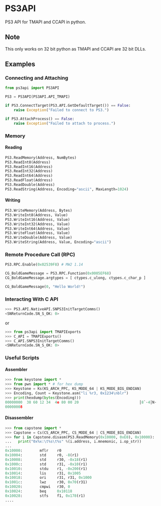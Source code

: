 # PS3API
PS3 API for TMAPI and CCAPI in python.

## **Note**
This only works on 32 bit python as TMAPI and CCAPI are 32 bit DLLs.

## Examples
### Connecting and Attaching
```python
from ps3api import PS3API

PS3 = PS3API(PS3API.API_TMAPI)

if PS3.ConnectTarget(PS3.API.GetDefaultTarget()) == False:
	raise Exception("Failed to connect to PS3.")

if PS3.AttachProcess() == False:
	raise Exception("Failed to attach to process.")
```

### Memory
#### Reading
```python
PS3.ReadMemory(Address, NumBytes)
PS3.ReadInt8(Address)
PS3.ReadInt16(Address)
PS3.ReadInt32(Address)
PS3.ReadInt64(Address)
PS3.ReadFloat(Address)
PS3.ReadDouble(Address)
PS3.ReadString(Address, Encoding="ascii", MaxLength=1024)
```
#### Writing
```python
PS3.WriteMemory(Address, Bytes)
PS3.WriteInt8(Address, Value)
PS3.WriteInt16(Address, Value)
PS3.WriteInt32(Address, Value)
PS3.WriteInt64(Address, Value)
PS3.WriteFloat(Address, Value)
PS3.WriteDouble(Address, Value)
PS3.WriteString(Address, Value, Encoding="ascii")
```

### Remote Procedure Call (RPC)
```python
PS3.RPC.Enable(0x02539F8) # MW2 1.14

CG_BoldGameMessage = PS3.RPC.Function(0x0005EF68)
CG_BoldGameMessage.argtypes = [ ctypes.c_ulong, ctypes.c_char_p ]

CG_BoldGameMessage(0, "Hello World!")
```

### Interacting With C API
```python
>>> PS3.API.NativeAPI.SNPS3InitTargetComms()
<SNReturnCode.SN_S_OK: 0>
```
or 
```python
>>> from ps3api import TMAPIExports
>>> C_API = TMAPIExports()
>>> C_API.SNPS3InitTargetComms()
<SNReturnCode.SN_S_OK: 0>
```

### Useful Scripts
#### Assembler
```python
>>> from keystone import *
>>> from pwn import * # for hex dump
>>> Keystone = Ks(KS_ARCH_PPC, KS_MODE_64 | KS_MODE_BIG_ENDIAN)
>>> Encoding, Count = Keystone.asm("li %r3, 0x1234\nblr")
>>> print(hexdump(bytes(Encoding)))
00000000  38 60 12 34  4e 80 00 20                            │8`·4│N·· │
00000008
```

#### Disassembler
```python
>>> from capstone import *
>>> Capstone = Cs(CS_ARCH_PPC, CS_MODE_64 | CS_MODE_BIG_ENDIAN)
>>> for i in Capstone.disasm(PS3.ReadMemory(0x10000, 0xE0), 0x10000):
...   print("0x%x:\t%s\t%s" %(i.address, i.mnemonic, i.op_str))
...
0x10000:        mflr    r0
0x10004:        std     r0, -8(r1)
0x10008:        std     r30, -0x18(r1)
0x1000c:        std     r31, -0x10(r1)
0x10010:        stdu    r1, -0x200(r1)
0x10014:        lis     r31, 0x1005
0x10018:        ori     r31, r31, 0x1000
0x1001c:        lwz     r30, 0x70(r31)
0x10020:        cmpwi   r30, 0
0x10024:        beq     0x10118
0x10028:        stfs    f1, 0x178(r1)
....
```